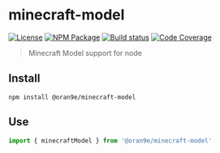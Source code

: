 # minecraft-model
[![License][]](https://opensource.org/licenses/Apache-2.0)
[![NPM Package][]](https://npmjs.org/package/@oran9e/minecraft-model)
[![Build status][]](https://travis-ci.org/OrangeUtan/minecraft-model)
[![Code Coverage][]](https://codecov.io/gh/OrangeUtan/minecraft-model)

[License]: https://img.shields.io/badge/License-Apache%202.0-blue.svg
[NPM Package]: https://img.shields.io/npm/v/@oran9e/minecraft-model.svg
[Build status]: https://travis-ci.org/OrangeUtan/minecraft-model.svg?branch=master
[Code Coverage]: https://codecov.io/gh/OrangeUtan/minecraft-model/branch/master/graph/badge.svg

> Minecraft Model support for node

## Install

``` shell
npm install @oran9e/minecraft-model
```

## Use

``` typescript
import { minecraftModel } from '@oran9e/minecraft-model'
```